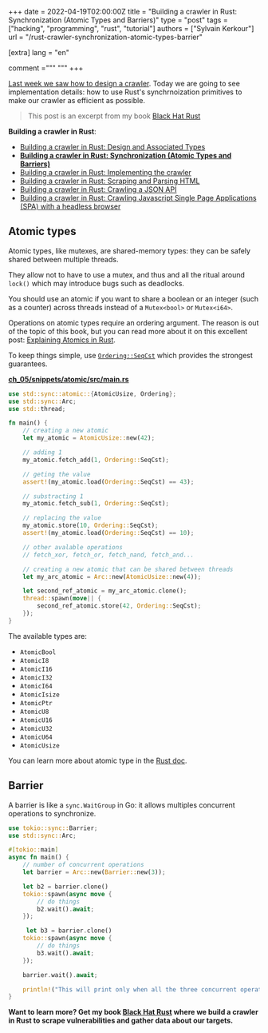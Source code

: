 +++
date = 2022-04-19T02:00:00Z
title = "Building a crawler in Rust: Synchronization (Atomic Types and Barriers)"
type = "post"
tags = ["hacking", "programming", "rust", "tutorial"]
authors = ["Sylvain Kerkour"]
url = "/rust-crawler-synchronization-atomic-types-barrier"

[extra]
lang = "en"

comment ="""
"""
+++

[Last week we saw how to design a crawler](https://kerkour.com/rust-crawler-associated-types). Today we are going to see implementation details: how to use Rust's synchrnoization primitives to make our crawler as efficient as possible.

> This post is an excerpt from my book [Black Hat Rust](https://kerkour.com/black-hat-rust)

**Building a crawler in Rust**:
* [Building a crawler in Rust: Design and Associated Types](https://kerkour.com/rust-crawler-associated-types)
* **[Building a crawler in Rust: Synchronization (Atomic Types and Barriers)](https://kerkour.com/rust-crawler-synchronization-atomic-types-barrier)**
* [Building a crawler in Rust: Implementing the crawler](https://kerkour.com/rust-crawler-implementation)
* [Building a crawler in Rust: Scraping and Parsing HTML](https://kerkour.com/rust-crawler-scraping-and-parsing-html)
* [Building a crawler in Rust: Crawling a JSON API](https://kerkour.com/rust-crawler-json-api)
* [Building a crawler in Rust: Crawling Javascript Single Page Applications (SPA) with a headless browser](https://kerkour.com/rust-crawler-javascript-single-page-application-headless-browser)

## Atomic types

Atomic types, like mutexes, are shared-memory types: they can be safely shared between multiple threads.

They allow not to have to use a mutex, and thus and all the ritual around `lock()` which may introduce bugs such as deadlocks.

You should use an atomic if you want to share a boolean or an integer (such as a counter) across threads instead of a `Mutex<bool>` or `Mutex<i64>`.

Operations on atomic types require an ordering argument. The reason is out of the topic of this book, but you can read more about it on this excellent post: [Explaining Atomics in Rust](https://cfsamsonbooks.gitbook.io/explaining-atomics-in-rust/).

To keep things simple, use [`Ordering::SeqCst`](https://doc.rust-lang.org/std/sync/atomic/enum.Ordering.html#variant.SeqCst) which provides the strongest guarantees.


**[ch_05/snippets/atomic/src/main.rs](https://github.com/skerkour/black-hat-rust/blob/main/ch_05/snippets/atomic/src/main.rs)**
```rust
use std::sync::atomic::{AtomicUsize, Ordering};
use std::sync::Arc;
use std::thread;

fn main() {
    // creating a new atomic
    let my_atomic = AtomicUsize::new(42);

    // adding 1
    my_atomic.fetch_add(1, Ordering::SeqCst);

    // geting the value
    assert!(my_atomic.load(Ordering::SeqCst) == 43);

    // substracting 1
    my_atomic.fetch_sub(1, Ordering::SeqCst);

    // replacing the value
    my_atomic.store(10, Ordering::SeqCst);
    assert!(my_atomic.load(Ordering::SeqCst) == 10);

    // other avalable operations
    // fetch_xor, fetch_or, fetch_nand, fetch_and...

    // creating a new atomic that can be shared between threads
    let my_arc_atomic = Arc::new(AtomicUsize::new(4));

    let second_ref_atomic = my_arc_atomic.clone();
    thread::spawn(move|| {
        second_ref_atomic.store(42, Ordering::SeqCst);
    });
}
```

The available types are:

- `AtomicBool`
- `AtomicI8`
- `AtomicI16`
- `AtomicI32`
- `AtomicI64`
- `AtomicIsize`
- `AtomicPtr`
- `AtomicU8`
- `AtomicU16`
- `AtomicU32`
- `AtomicU64`
- `AtomicUsize`

You can learn more about atomic type in the [Rust doc](https://doc.rust-lang.org/std/sync/atomic/).


## Barrier

A barrier is like a `sync.WaitGroup` in Go: it allows multiples concurrent operations to synchronize.


```rust
use tokio::sync::Barrier;
use std::sync::Arc;

#[tokio::main]
async fn main() {
    // number of concurrent operations
    let barrier = Arc::new(Barrier::new(3));

    let b2 = barrier.clone()
    tokio::spawn(async move {
        // do things
        b2.wait().await;
    });

     let b3 = barrier.clone()
    tokio::spawn(async move {
        // do things
        b3.wait().await;
    });

    barrier.wait().await;

    println!("This will print only when all the three concurrent operations have terminated");
}
```


**Want to learn more? Get my book [Black Hat Rust](https://kerkour.com/black-hat-rust) where we build a crawler in Rust to scrape vulnerabilities and gather data about our targets.**
